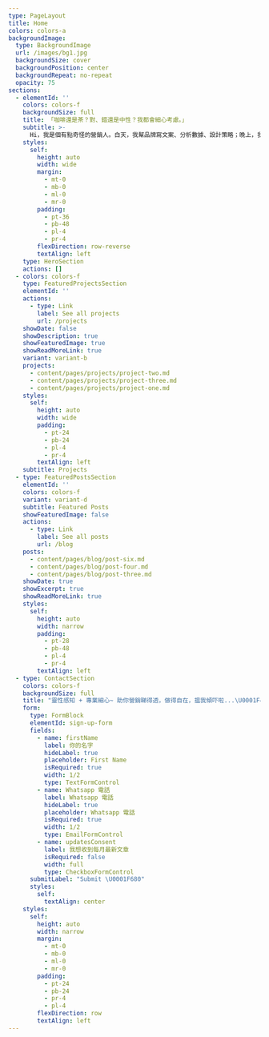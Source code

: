 ```yaml
---
type: PageLayout
title: Home
colors: colors-a
backgroundImage:
  type: BackgroundImage
  url: /images/bg1.jpg
  backgroundSize: cover
  backgroundPosition: center
  backgroundRepeat: no-repeat
  opacity: 75
sections:
  - elementId: ''
    colors: colors-f
    backgroundSize: full
    title: 「咖啡還是茶？對、錯還是中性？我都會細心考慮。」
    subtitle: >-
      Hi，我是個有點奇怪的營銷人。白天，我幫品牌寫文案、分析數據、設計策略；晚上，我會靜心冥想，用靈性直覺感受品牌背後的真實能量。週末？你會在羽球場找到我，大汗淋漓地追著小白球跑。朋友說我很細心（有時候細心到有點煩），但我最自豪的是能從「對、錯、中性」三個角度看問題。這讓我在營銷這個充滿灰色地帶的世界裡，總能找到平衡點。我相信最好的營銷策略，就像打羽毛球一樣：需要技巧，更需要直覺。
    styles:
      self:
        height: auto
        width: wide
        margin:
          - mt-0
          - mb-0
          - ml-0
          - mr-0
        padding:
          - pt-36
          - pb-48
          - pl-4
          - pr-4
        flexDirection: row-reverse
        textAlign: left
    type: HeroSection
    actions: []
  - colors: colors-f
    type: FeaturedProjectsSection
    elementId: ''
    actions:
      - type: Link
        label: See all projects
        url: /projects
    showDate: false
    showDescription: true
    showFeaturedImage: true
    showReadMoreLink: true
    variant: variant-b
    projects:
      - content/pages/projects/project-two.md
      - content/pages/projects/project-three.md
      - content/pages/projects/project-one.md
    styles:
      self:
        height: auto
        width: wide
        padding:
          - pt-24
          - pb-24
          - pl-4
          - pr-4
        textAlign: left
    subtitle: Projects
  - type: FeaturedPostsSection
    elementId: ''
    colors: colors-f
    variant: variant-d
    subtitle: Featured Posts
    showFeaturedImage: false
    actions:
      - type: Link
        label: See all posts
        url: /blog
    posts:
      - content/pages/blog/post-six.md
      - content/pages/blog/post-four.md
      - content/pages/blog/post-three.md
    showDate: true
    showExcerpt: true
    showReadMoreLink: true
    styles:
      self:
        height: auto
        width: narrow
        padding:
          - pt-28
          - pb-48
          - pl-4
          - pr-4
        textAlign: left
  - type: ContactSection
    colors: colors-f
    backgroundSize: full
    title: "靈性感知 + 專業細心~ 助你營銷睇得透，做得自在，揾我傾吓啦...\U0001F4AC"
    form:
      type: FormBlock
      elementId: sign-up-form
      fields:
        - name: firstName
          label: 你的名字
          hideLabel: true
          placeholder: First Name
          isRequired: true
          width: 1/2
          type: TextFormControl
        - name: Whatsapp 電話
          label: Whatsapp 電話
          hideLabel: true
          placeholder: Whatsapp 電話
          isRequired: true
          width: 1/2
          type: EmailFormControl
        - name: updatesConsent
          label: 我想收到每月最新文章
          isRequired: false
          width: full
          type: CheckboxFormControl
      submitLabel: "Submit \U0001F680"
      styles:
        self:
          textAlign: center
    styles:
      self:
        height: auto
        width: narrow
        margin:
          - mt-0
          - mb-0
          - ml-0
          - mr-0
        padding:
          - pt-24
          - pb-24
          - pr-4
          - pl-4
        flexDirection: row
        textAlign: left
---
```

